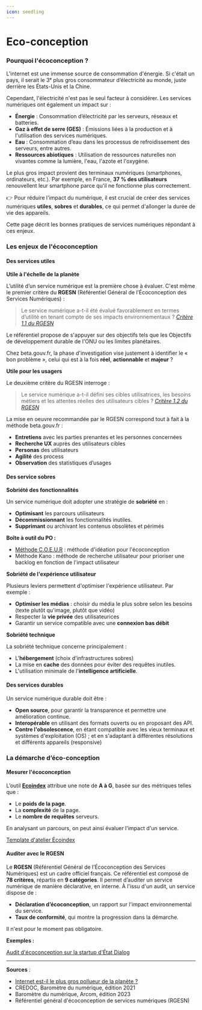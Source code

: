 ```yaml
---
icon: seedling
---
```


# Eco-conception

### Pourquoi l'écoconception ? <a href="#pourquoi-lecoconception" id="pourquoi-lecoconception"></a>

L'internet est une immense source de consommation d'énergie. Si c'était un pays, il serait le 3ᵉ plus gros consommateur d’électricité au monde, juste derrière les États-Unis et la Chine.

Cependant, l'électricité n'est pas le seul facteur à considérer. Les services numériques ont également un impact sur :

* **Énergie** : Consommation d’électricité par les serveurs, réseaux et batteries.
* **Gaz à effet de serre (GES)** : Émissions liées à la production et à l'utilisation des services numériques.
* **Eau** : Consommation d’eau dans les processus de refroidissement des serveurs, entre autres.
* **Ressources abiotiques** : Utilisation de ressources naturelles non vivantes comme la lumière, l'eau, l'azote et l'oxygène.

Le plus gros impact provient des terminaux numériques (smartphones, ordinateurs, etc.). Par exemple, en France, **37 % des utilisateurs** renouvellent leur smartphone parce qu'il ne fonctionne plus correctement.

👉 Pour réduire l'impact du numérique, il est crucial de créer des services numériques **utiles**, **sobres** et **durables**, ce qui permet d'allonger la durée de vie des appareils.

Cette page décrit les bonnes pratiques de services numériques répondant à ces enjeux.

### Les enjeux de l'écoconception <a href="#les-enjeux-de-lecoconception" id="les-enjeux-de-lecoconception"></a>

#### Des services utiles <a href="#des-services-utiles" id="des-services-utiles"></a>

**Utile à l'échelle de la planète**

L’utilité d’un service numérique est la première chose à évaluer. C'est même le premier critère du **RGESN** (Référentiel Général de l’Écoconception des Services Numériques) :

> Le service numérique a-t-il été évalué favorablement en termes d’utilité en tenant compte de ses impacts environnementaux ? [_Critère 1.1 du RGESN_](https://www.arcep.fr/mes-demarches-et-services/entreprises/fiches-pratiques/referentiel-general-ecoconception-services-numeriques.html#c35703)

Le référentiel propose de s'appuyer sur des objectifs tels que les Objectifs de développement durable de l'ONU ou les limites planétaires.

Chez beta.gouv.fr, la phase d'investigation vise justement à identifier le « bon problème », celui qui est à la fois **réel**, **actionnable** et **majeur** ?

**Utile pour les usagers**

Le deuxième critère du RGESN interroge :

> Le service numérique a-t-il défini ses cibles utilisatrices, les besoins métiers et les attentes réelles des utilisateurs cibles ? [_Critère 1.2 du RGESN_](https://www.arcep.fr/mes-demarches-et-services/entreprises/fiches-pratiques/referentiel-general-ecoconception-services-numeriques.html#c35703)

La mise en oeuvre recommandée par le RGESN correspond tout à fait à la méthode beta.gouv.fr :

* **Entretiens** avec les parties prenantes et les personnes concernées
* **Recherche UX** auprès des utilisateurs cibles
* **Personas** des utilisateurs
* **Agilité** des process
* **Observation** des statistiques d’usages

#### Des service sobres <a href="#des-service-sobres" id="des-service-sobres"></a>

**Sobriété des fonctionnalités**

Un service numérique doit adopter une stratégie de **sobriété** en :

* **Optimisant** les parcours utilisateurs
* **Décommissionnant** les fonctionnalités inutiles.
* **Supprimant** ou archivant les contenus obsolètes et périmés

**Boîte à outil du PO :**

* [Méthode C.O.E.U.R](https://www.lunaweb.fr/actualites/blog/atelier-ideation-eco-conception/) : méthode d'idéation pour l'écoconception
* Méthode Kano : méthode de recherche utilisateur pour prioriser une backlog en fonction de l'impact utilisateur

**Sobriété de l'expérience utilisateur**

Plusieurs leviers permettent d'optimiser l'expérience utilisateur. Par exemple :

* **Optimiser les médias** : choisir du média le plus sobre selon les besoins (texte plutôt qu'image, plutôt que vidéo)
* Respecter la **vie privée** des utilisateurices
* Garantir un service compatible avec une **connexion bas débit**

**Sobriété technique**

La sobriété technique concerne principalement :

* L'**hébergement** (choix d'infrastructures sobres)
* La mise en **cache** des données pour éviter des requêtes inutiles.
* L'utilisation minimale de l'**intelligence artificielle**.

#### Des services durables <a href="#des-services-durables" id="des-services-durables"></a>

Un service numérique durable doit être :

* **Open source**, pour garantir la transparence et permettre une amélioration continue.
* **Interopérable** en utilisant des formats ouverts ou en proposant des API.
* **Contre l'obsolescence**, en étant compatible avec les vieux terminaux et systèmes d'exploitation (OS) ; et en s'adaptant à différentes résolutions et différents appareils (responsive)

### La démarche d’éco-conception <a href="#la-demarche-deco-conception" id="la-demarche-deco-conception"></a>

#### Mesurer l'écoconception <a href="#mesurer-lecoconception" id="mesurer-lecoconception"></a>

L’outil [**Ecoindex**](https://www.ecoindex.fr/) attribue une note de **A à G**, basée sur des métriques telles que :

* Le **poids de la page**.
* La **complexité** de la page.
* Le **nombre de requêtes** serveurs.

En analysant un parcours, on peut ainsi évaluer l'impact d'un service.

[Template d'atelier Écoindex](https://docs.google.com/spreadsheets/d/18JL9H32g9Rw_Sem2-zbGFtukho-QhW2_E9zVLMCbAJE/edit?gid=0#gid=0)

#### Auditer avec le RGESN <a href="#auditer-avec-le-rgesn" id="auditer-avec-le-rgesn"></a>

Le **RGESN** (Référentiel Général de l’Écoconception des Services Numériques) est un cadre officiel français. Ce référentiel est composé de **78 critères**, répartis en **9 catégories**. Il permet d’auditer un service numérique de manière déclarative, en interne. À l'issu d'un audit, un service dispose de :

* **Déclaration d’écoconception**, un rapport sur l'impact environnemental du service.
* **Taux de conformité**, qui montre la progression dans la démarche.

Il n'est pour le moment pas obligatoire.

**Exemples :**

[Audit d'écoconception sur la startup d'État Dialog](https://dialog.beta.gouv.fr/ecoconception)

***

**Sources** :

* [Internet est-il le plus gros pollueur de la planète ?](https://ekwateur.fr/blog/enjeux-environnementaux/internet-gros-pollueur-planete/)
* CREDOC, Baromètre du numérique, édition 2021
* Baromètre du numérique, Arcom, édition 2023
* Référentiel général d'écoconception de services numériques (RGESN)
